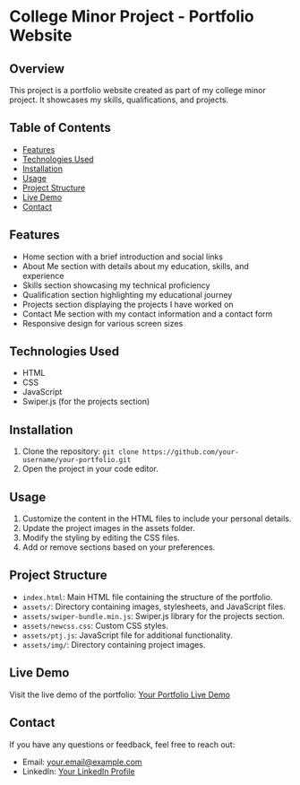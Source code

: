 # College Minor Project - Portfolio Website

## Overview
This project is a portfolio website created as part of my college minor project. It showcases my skills, qualifications, and projects.

## Table of Contents
- [Features](#features)
- [Technologies Used](#technologies-used)
- [Installation](#installation)
- [Usage](#usage)
- [Project Structure](#project-structure)
- [Live Demo](#live-demo)
- [Contact](#contact)

## Features
- Home section with a brief introduction and social links
- About Me section with details about my education, skills, and experience
- Skills section showcasing my technical proficiency
- Qualification section highlighting my educational journey
- Projects section displaying the projects I have worked on
- Contact Me section with my contact information and a contact form
- Responsive design for various screen sizes

## Technologies Used
- HTML
- CSS
- JavaScript
- Swiper.js (for the projects section)

## Installation
1. Clone the repository: `git clone https://github.com/your-username/your-portfolio.git`
2. Open the project in your code editor.

## Usage
1. Customize the content in the HTML files to include your personal details.
2. Update the project images in the assets folder.
3. Modify the styling by editing the CSS files.
4. Add or remove sections based on your preferences.

## Project Structure
- `index.html`: Main HTML file containing the structure of the portfolio.
- `assets/`: Directory containing images, stylesheets, and JavaScript files.
- `assets/swiper-bundle.min.js`: Swiper.js library for the projects section.
- `assets/newcss.css`: Custom CSS styles.
- `assets/ptj.js`: JavaScript file for additional functionality.
- `assets/img/`: Directory containing project images.

## Live Demo
Visit the live demo of the portfolio: [Your Portfolio Live Demo](https://your-portfolio-live-demo-url)

## Contact
If you have any questions or feedback, feel free to reach out:
- Email: your.email@example.com
- LinkedIn: [Your LinkedIn Profile](https://www.linkedin.com/in/your-linkedin-profile)

